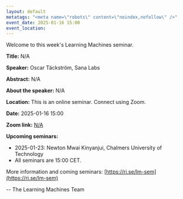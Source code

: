 ```yaml
---
layout: default
metatags: "<meta name=\"robots\" content=\"noindex,nofollow\" />"
event_date: 2025-01-16 15:00
event_location: 
---
```

 
Welcome to this week's Learning Machines seminar.

**Title:** N/A

**Speaker:** Oscar Täckström, Sana Labs

**Abstract:** N/A

**About the speaker:** N/A

**Location:** This is an online seminar. Connect using Zoom.

**Date:** 2025-01-16 15:00

**Zoom link:** [N/A](N/A)

**Upcoming seminars:**

* 2025-01-23: Newton Mwai Kinyanjui, Chalmers University of Technology
* All seminars are 15:00 CET.

More information and coming seminars: [https://ri.se/lm-sem](https://ri.se/lm-sem)

-- The Learning Machines Team

